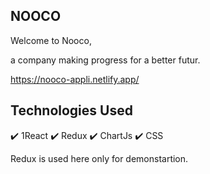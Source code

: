 ## NOOCO
Welcome to Nooco,

a company making progress for a better futur.

https://nooco-appli.netlify.app/

## Technologies Used

✔️ 1React
✔️ Redux
✔️ ChartJs
✔️ CSS

Redux is used here only for demonstartion.